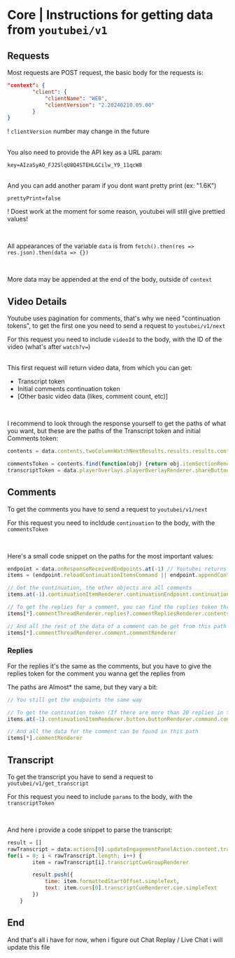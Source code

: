 # Core | Instructions for getting data from `youtubei/v1`

## Requests
Most requests are POST request, the basic body for the requests is:
```json
"context": {  
		"client": {
			"clientName": "WEB",
			"clientVersion": "2.20240210.05.00"
		}
}
```
! `clientVersion` number may change in the future

<br>
You also need to provide the API key as a URL param:

`key=AIzaSyAO_FJ2SlqU8Q4STEHLGCilw_Y9_11qcW8`

<br>
And you can add another param if you dont want pretty print (ex: "1.6K")

`prettyPrint=false`

! Doest work at the moment for some reason, youtubei will still give prettied values!

<br>

All appearances of the variable `data` is from `fetch().then(res => res.json).then(data => {})`

<br>

More data may be appended at the end of the body, outside of `context`

## Video Details
Youtube uses pagination for comments, that's why we need "continuation tokens", to get the first one you need to send a request to `youtubei/v1/next`

For this request you need to include `videoId` to the body, with the ID of the video (what's after `watch?v=`)

<br>
This first request will return video data, from which you can get:

- Transcript token
- Initial comments continuation token
- \[Other basic video data (likes, comment count, etc)\]

<br>

I recommend to look through the response yourself to get the paths of what you want, but these are the paths of the Transcript token and initial Comments token:
```js
contents = data.contents.twoColumnWatchNextResults.results.results.contents

commentsToken = contents.find(function(obj) {return obj.itemSectionRenderer?.targetId}).itemSectionRenderer.contents[0].continuationItemRenderer.continuationEndpoint.continuationCommand.token
transcriptToken = data.playerOverlays.playerOverlayRenderer.shareButton.buttonRenderer.navigationEndpoint.shareEntityServiceEndpoint.serializedShareEntity
```

## Comments
To get the comments you have to send a request to `youtubei/v1/next`

For this request you need to incldude `continuation` to the body, with the `commentsToken`

<br>

Here's a small code snippet on the paths for the most important values:
```js
endpoint = data.onResponseReceivedEndpoints.at(-1) // Youtubei returns two objects for the first two requests, this is to get the last one
items = (endpoint.reloadContinuationItemsCommand || endpoint.appendContinuationItemsAction).continuationItems

// Get the continuation, the other objects are all comments
items.at(-1).continuationItemRenderer.continuationEndpoint.continuationCommand.token

// To get the replies for a comment, you can find the replies token through this path
items[*].commentThreadRenderer.replies?.commentRepliesRenderer.contents[0].continuationItemRenderer.continuationEndpoint.continuationCommand.token

// And all the rest of the data of a comment can be get from this path
items[*].commentThreadRenderer.comment.commentRenderer
```

### Replies
For the replies it's the same as the comments, but you have to give the replies token for the comment you wanna get the replies from

The paths are Almost* the same, but they vary a bit:
```js
// You still get the endpoints the same way

// To get the contination token (If there are more than 20 replies in the parent comment)
items.at(-1).continuationItemRenderer.button.buttonRenderer.command.continuationCommand.token

// And all the data for the comment can be found in this path
items[*].commentRenderer
```

## Transcript
To get the transcript you have to send a request to `youtubei/v1/get_transcript`

For this request you need to include `params` to the body, with the `transcriptToken`

<br>

And here i provide a code snippet to parse the transcript:
```js
result = []
rawTranscript = data.actions[0].updateEngagementPanelAction.content.transcriptRenderer.body.transcriptBodyRenderer.cueGroups
for(i = 0; i < rawTranscript.length; i++) {
		item = rawTranscript[i].transcriptCueGroupRenderer

		result.push({
			time: item.formattedStartOffset.simpleText,
			text: item.cues[0].transcriptCueRenderer.cue.simpleText
		})
	}
```


## End
And that's all i have for now, when i figure out Chat Replay / Live Chat i will update this file
